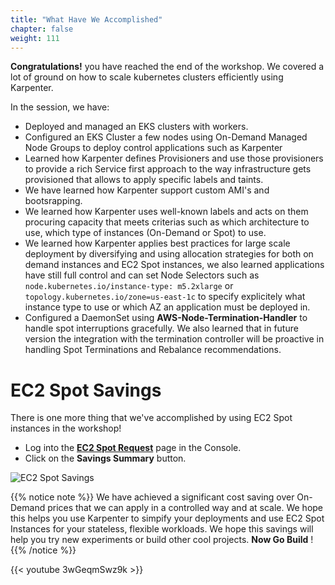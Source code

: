 ```yaml
---
title: "What Have We Accomplished"
chapter: false
weight: 111
---
```


**Congratulations!** you have reached the end of the workshop. We covered a lot of ground on how to scale kubernetes clusters efficiently using Karpenter.

In the session, we have:

- Deployed and managed an EKS clusters with workers.
- Configured an EKS Cluster a few nodes using On-Demand Managed Node Groups to deploy control applications such as Karpenter
- Learned how Karpenter defines Provisioners and use those provisioners to provide a rich Service first approach to the way infrastructure gets provisioned that allows to apply specific labels and taints.
- We have learned how Karpenter support custom AMI's and bootsrapping.
- We learned how Karpenter uses well-known labels and acts on them procuring capacity that meets criterias such as which architecture to use, which type of instances (On-Demand or Spot) to use.
- We learned how Karpenter applies best practices for large scale deployment by diversifying and using allocation strategies for both on demand instances and EC2 Spot instances, we also learned applications have still full control and can set Node Selectors such as `node.kubernetes.io/instance-type: m5.2xlarge` or `topology.kubernetes.io/zone=us-east-1c` to specify explicitely what instance type to use or which AZ an application must be deployed in.
- Configured a DaemonSet using **AWS-Node-Termination-Handler** to handle spot interruptions gracefully. We also learned that in future version the integration with the termination controller will be proactive in handling Spot Terminations and Rebalance recommendations.
 
# EC2 Spot Savings 

There is one more thing that we've accomplished by using EC2 Spot instances in the workshop!

  * Log into the **[EC2 Spot Request](https://console.aws.amazon.com/ec2sp/v1/spot/home)** page in the Console.
  * Click on the **Savings Summary** button.

![EC2 Spot Savings](/images/spot_savings_summary.png)

{{% notice note %}}
We have achieved a significant cost saving over On-Demand prices that we can apply in a controlled way and at scale. We hope this helps you use Karpenter to simpify your deployments and use EC2 Spot Instances for your stateless, flexible workloads. We hope this savings will help you try new experiments or build other cool projects. **Now Go Build** !
{{% /notice %}}

{{< youtube 3wGeqmSwz9k >}}